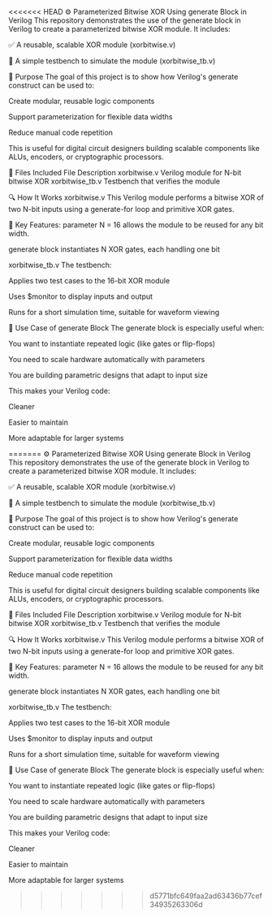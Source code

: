 <<<<<<< HEAD
⚙️ Parameterized Bitwise XOR Using generate Block in Verilog
This repository demonstrates the use of the generate block in Verilog to create a parameterized bitwise XOR module. It includes:

✅ A reusable, scalable XOR module (xorbitwise.v)

🧪 A simple testbench to simulate the module (xorbitwise_tb.v)

📌 Purpose
The goal of this project is to show how Verilog's generate construct can be used to:

Create modular, reusable logic components

Support parameterization for flexible data widths

Reduce manual code repetition

This is useful for digital circuit designers building scalable components like ALUs, encoders, or cryptographic processors.

📁 Files Included
File	Description
xorbitwise.v	Verilog module for N-bit bitwise XOR
xorbitwise_tb.v	Testbench that verifies the module

🔍 How It Works
xorbitwise.v
This Verilog module performs a bitwise XOR of two N-bit inputs using a generate-for loop and primitive XOR gates.

🔧 Key Features:
parameter N = 16 allows the module to be reused for any bit width.

generate block instantiates N XOR gates, each handling one bit

xorbitwise_tb.v
The testbench:

Applies two test cases to the 16-bit XOR module

Uses $monitor to display inputs and output

Runs for a short simulation time, suitable for waveform viewing

🧠 Use Case of generate Block
The generate block is especially useful when:

You want to instantiate repeated logic (like gates or flip-flops)

You need to scale hardware automatically with parameters

You are building parametric designs that adapt to input size

This makes your Verilog code:

Cleaner

Easier to maintain

More adaptable for larger systems

=======
⚙️ Parameterized Bitwise XOR Using generate Block in Verilog
This repository demonstrates the use of the generate block in Verilog to create a parameterized bitwise XOR module. It includes:

✅ A reusable, scalable XOR module (xorbitwise.v)

🧪 A simple testbench to simulate the module (xorbitwise_tb.v)

📌 Purpose
The goal of this project is to show how Verilog's generate construct can be used to:

Create modular, reusable logic components

Support parameterization for flexible data widths

Reduce manual code repetition

This is useful for digital circuit designers building scalable components like ALUs, encoders, or cryptographic processors.

📁 Files Included
File	Description
xorbitwise.v	Verilog module for N-bit bitwise XOR
xorbitwise_tb.v	Testbench that verifies the module

🔍 How It Works
xorbitwise.v
This Verilog module performs a bitwise XOR of two N-bit inputs using a generate-for loop and primitive XOR gates.

🔧 Key Features:
parameter N = 16 allows the module to be reused for any bit width.

generate block instantiates N XOR gates, each handling one bit

xorbitwise_tb.v
The testbench:

Applies two test cases to the 16-bit XOR module

Uses $monitor to display inputs and output

Runs for a short simulation time, suitable for waveform viewing

🧠 Use Case of generate Block
The generate block is especially useful when:

You want to instantiate repeated logic (like gates or flip-flops)

You need to scale hardware automatically with parameters

You are building parametric designs that adapt to input size

This makes your Verilog code:

Cleaner

Easier to maintain

More adaptable for larger systems

>>>>>>> d5771bfc649faa2ad63436b77cef34935263306d
